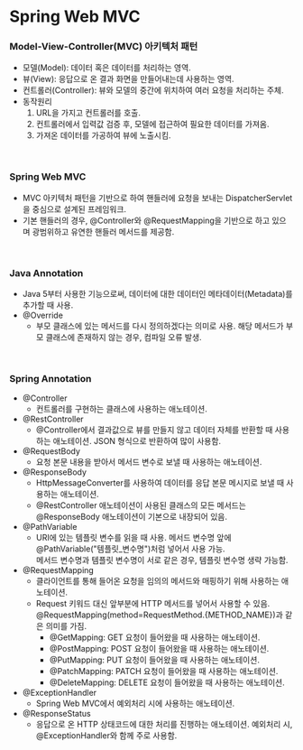 # Spring Web MVC

### Model-View-Controller(MVC) 아키텍처 패턴
* 모델(Model): 데이터 혹은 데이터를 처리하는 영역.
* 뷰(View): 응답으로 온 결과 화면을 만들어내는데 사용하는 영역.
* 컨트롤러(Controller): 뷰와 모델의 중간에 위치하여 여러 요청을 처리하는 주체.
* 동작원리
  1. URL을 가지고 컨트롤러를 호출.
  2. 컨트롤러에서 입력값 검증 후, 모델에 접근하여 필요한 데이터를 가져옴.
  3. 가져온 데이터를 가공하여 뷰에 노출시킴.

<br>

### Spring Web MVC
* MVC 아키텍처 패턴을 기반으로 하여 핸들러에 요청을 보내는 DispatcherServlet을 중심으로 설계된 프레임워크.
* 기본 핸들러의 경우, @Controller와 @RequestMapping을 기반으로 하고 있으며 광범위하고 유연한 핸들러 메서드를 제공함.

<br>

### Java Annotation
* Java 5부터 사용한 기능으로써, 데이터에 대한 데이터인 메타데이터(Metadata)를 추가할 때 사용.
* @Override
  * 부모 클래스에 있는 메서드를 다시 정의하겠다는 의미로 사용. 해당 메서드가 부모 클래스에 존재하지 않는 경우, 컴파일 오류 발생.

<br>

### Spring Annotation
* @Controller
  * 컨트롤러를 구현하는 클래스에 사용하는 애노테이션.
* @RestController
  * @Controller에서 결과값으로 뷰를 만들지 않고 데이터 자체를 반환할 때 사용하는 애노테이션. JSON 형식으로 반환하여 많이 사용함.
* @RequestBody
  * 요청 본문 내용을 받아서 메서드 변수로 보낼 때 사용하는 애노테이션.
* @ResponseBody
  * HttpMessageConverter를 사용하여 데이터를 응답 본문 메시지로 보낼 때 사용하는 애노테이션.
  * @RestController 애노테이션이 사용된 클래스의 모든 메서드는 @ResponseBody 애노테이션이 기본으로 내장되어 있음.
* @PathVariable
  * URI에 있는 템플릿 변수를 읽을 때 사용. 메서드 변수명 앞에 @PathVariable("템플릿_변수명")처럼 넣어서 사용 가능.  
    메서드 변수명과 템플릿 변수명이 서로 같은 경우, 템플릿 변수명 생략 가능함.
* @RequestMapping
  * 클라이언트를 통해 들어온 요청을 임의의 메서드와 매핑하기 위해 사용하는 애노테이션.
  * Request 키워드 대신 앞부분에 HTTP 메서드를 넣어서 사용할 수 있음. @RequestMapping(method=RequestMethod.{METHOD_NAME})과 같은 의미를 가짐.
    * @GetMapping: GET 요청이 들어왔을 때 사용하는 애노테이션.
    * @PostMapping: POST 요청이 들어왔을 때 사용하는 애노테이션.
    * @PutMapping: PUT 요청이 들어왔을 때 사용하는 애노테이션.
    * @PatchMapping: PATCH 요청이 들어왔을 때 사용하는 애노테이션.
    * @DeleteMapping: DELETE 요청이 들어왔을 때 사용하는 애노테이션.
* @ExceptionHandler
  * Spring Web MVC에서 예외처리 시에 사용하는 애노테이션.
* @ResponseStatus
  * 응답으로 온 HTTP 상태코드에 대한 처리를 진행하는 애노테이션. 예외처리 시, @ExceptionHandler와 함께 주로 사용함.
